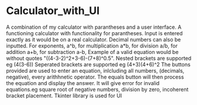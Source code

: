 # Calculator_with_UI
A combination of my calculator with parantheses and a user interface.
A functioning calculator with functionality for parantheses. Input is entered exactly as it would be on a real calculator. Decimal numbers can also be inputted. For exponents, a^b, for multiplication a*b, for division a/b, for addition a+b, for subtraction a-b, Example of a valid equation would be without quotes "((4-3-2)^2+3-6)-(7+8)^0.5". 
Nested brackets are supported eg (4(3-6))
Seperated brackets are supported eg (4+3)(4+6)^2
The buttons provided are used to enter an equation, inlcluding all numbers, (decimals, negative), every arithhnetic operator.
The equals button will then process the equation and display the answer. It will give error for invalid equations.eg square root of negative numbers, division by zero, incoherent bracket placement.
Tkinter library is used for UI
